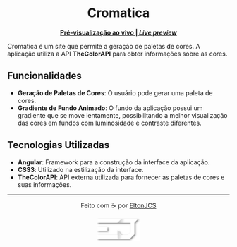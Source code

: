 <div align="center">
  <h1><b>Cromatica</b></h1>
  <a href="https://eltonjcs.github.io/Cromatica/">
    <p><b>Pré-visualização ao vivo | <i>Live preview</i></b></p>
  </a>
</div>

Cromatica é um site que permite a geração de paletas de cores. A aplicação utiliza a API **TheColorAPI** para obter informações sobre as cores.

## Funcionalidades

- **Geração de Paletas de Cores**: O usuário pode gerar uma paleta de cores.
- **Gradiente de Fundo Animado**: O fundo da aplicação possui um gradiente que se move lentamente, possibilitando a melhor visualização das cores em fundos com luminosidade e contraste diferentes.

## Tecnologias Utilizadas

- **Angular**: Framework para a construção da interface da aplicação.
- **CSS3**: Utilizado na estilização da interface.
- **TheColorAPI**: API externa utilizada para fornecer as paletas de cores e suas informações.

<hr>
<p align="center">Feito com ☕ por <a href="https://github.com/eltonjcs">EltonJCS</a></p>
<div align="center"><a href="https://github.com/eltonjcs"><img src="https://raw.githubusercontent.com/EltonJCS/assets/main/SVGs/Logos/EJCS/EJ_Light%202.svg" alt="EltonJCS" width="100px"></a></div>

